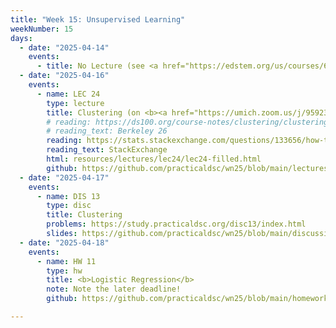 ```yaml
---
title: "Week 15: Unsupervised Learning"
weekNumber: 15
days:
  - date: "2025-04-14"
    events:
      - title: No Lecture (see <a href="https://edstem.org/us/courses/69737/discussion/6528246">Ed</a> for details)
  - date: "2025-04-16"
    events:
      - name: LEC 24
        type: lecture
        title: Clustering (on <b><a href="https://umich.zoom.us/j/95923283134">Zoom</a></b>!)
        # reading: https://ds100.org/course-notes/clustering/clustering.html
        # reading_text: Berkeley 26
        reading: https://stats.stackexchange.com/questions/133656/how-to-understand-the-drawbacks-of-k-means
        reading_text: StackExchange
        html: resources/lectures/lec24/lec24-filled.html
        github: https://github.com/practicaldsc/wn25/blob/main/lectures/lec24/
  - date: "2025-04-17"
    events:
      - name: DIS 13
        type: disc
        title: Clustering
        problems: https://study.practicaldsc.org/disc13/index.html
        slides: https://github.com/practicaldsc/wn25/blob/main/discussions/disc13/disc13.ipynb
  - date: "2025-04-18"
    events:
      - name: HW 11
        type: hw
        title: <b>Logistic Regression</b>
        note: Note the later deadline!
        github: https://github.com/practicaldsc/wn25/blob/main/homeworks/hw11/hw11.ipynb

---
```

